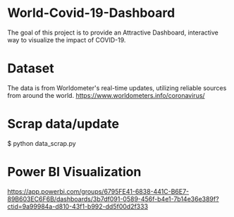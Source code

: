 # World-Covid-19-Dashboard
The goal of this project is to provide an Attractive Dashboard, interactive way to visualize the impact of COVID-19.

# Dataset
The data is from Worldometer's real-time updates, utilizing reliable sources from around the world. 
https://www.worldometers.info/coronavirus/
# Scrap data/update
 $ python data_scrap.py
# Power BI Visualization
https://app.powerbi.com/groups/6795FE41-6838-441C-B6E7-89B603EC6F6B/dashboards/3b7df091-0589-456f-b4e1-7b14e36e389f?ctid=9a99984a-d810-43f1-b992-dd5f00d2f333

